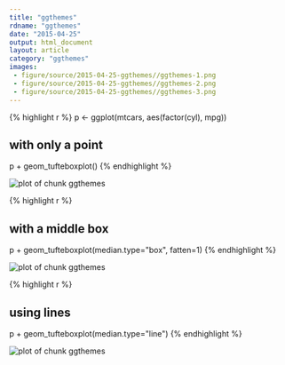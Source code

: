 ```yaml
---
title: "ggthemes"
rdname: "ggthemes"
date: "2015-04-25"
output: html_document
layout: article
category: "ggthemes"
images:
 - figure/source/2015-04-25-ggthemes//ggthemes-1.png
 - figure/source/2015-04-25-ggthemes//ggthemes-2.png
 - figure/source/2015-04-25-ggthemes//ggthemes-3.png
---
```





{% highlight r %}
p <- ggplot(mtcars, aes(factor(cyl), mpg))
## with only a point
p + geom_tufteboxplot()
{% endhighlight %}

![plot of chunk ggthemes](/allYourFigureAreBelongToUs/figure/source/2015-04-25-ggthemes/ggthemes-1.png) 

{% highlight r %}
## with a middle box
p + geom_tufteboxplot(median.type="box", fatten=1)
{% endhighlight %}

![plot of chunk ggthemes](/allYourFigureAreBelongToUs/figure/source/2015-04-25-ggthemes/ggthemes-2.png) 

{% highlight r %}
## using lines
p + geom_tufteboxplot(median.type="line")
{% endhighlight %}

![plot of chunk ggthemes](/allYourFigureAreBelongToUs/figure/source/2015-04-25-ggthemes/ggthemes-3.png) 